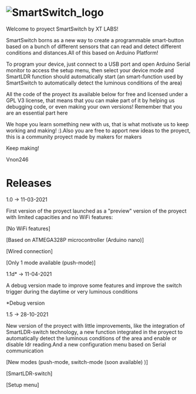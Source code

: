 # ![SmartSwitch_logo](https://user-images.githubusercontent.com/45925042/149219179-cce26c50-fce7-4855-9db4-0649a2affef1.png)

Welcome to proyect SmartSwitch by XT LABS!

SmartSwitch borns as a new way to create a programmable smart-button
based on a bunch of different sensors that can read and
detect different conditions and distances.All of this based
on Arduino Platform!

To program your device, just connect to a USB port and open Arduino
Serial monitor to access the setup menu, then select your device mode
and SmartLDR function should automatically start (an smart-function used
by SmartSwitch to automatically detect the luminous conditions of the area)

All the code of the proyect its available below for free and licensed 
under a GPL V3 license, that means that you can make part of it by 
helping us debugging code, or even making your own versions! Remember that 
you are an essential part here

We hope you learn something new with us, that is what motivate us to keep working
and making! :).Also you are free to apport new ideas to the proyect, this is a community 
proyect made by makers for makers

Keep making!

Vnon246

# Releases

1.0 -> 11-03-2021

First version of the proyect launched as a "preview" version
of the proyect with limited capacities and no WiFi features:

  [No WiFi features]
  
  [Based on ATMEGA328P microcontroller (Arduino nano)]
  
  [Wired connection]
  
  [Only 1 mode available (push-mode)]
  

1.1d* -> 11-04-2021

A debug version made to improve some features and improve the
switch trigger during the daytime or very luminous conditions

*Debug version

1.5 -> 28-10-2021

New version of the proyect with little improvements, like 
the integration of SmartLDR-switch technology, a new function 
integrated in the proyect to automatically detect the
luminous conditions of the area and enable or disable ldr
reading.And a new configuration menu based on Serial communication

  [New modes (push-mode, switch-mode (soon available) )]
  
  [SmartLDR-switch]
  
  [Setup menu]
  
